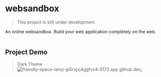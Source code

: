 # websandbox

>This project is still under development <br/>


An online websandbox. Build your web application completely on the web. 
<br/><br/>

## Project Demo
>Dark Theme
![friendly-space-lamp-jp5rxjxj4ggfvv4-5173 app github dev_](https://github.com/ogayanfe/websandbox/assets/95624629/71b92eac-c146-4744-baff-0a494538bb3a)

